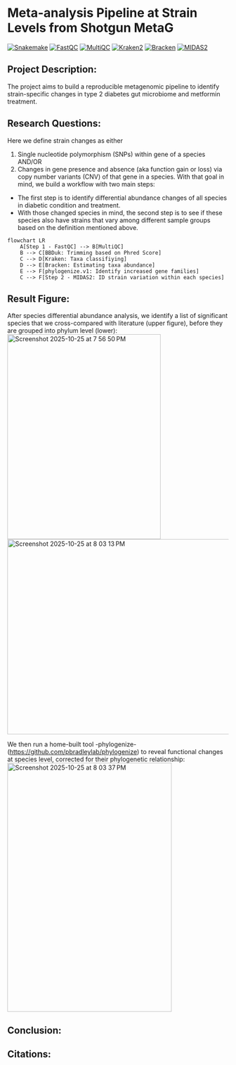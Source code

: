 # Meta-analysis Pipeline at Strain Levels from Shotgun MetaG 
[![Snakemake](https://img.shields.io/badge/workflow-Snakemake-3D9970?style=flat&logo=python&logoColor=white)](https://snakemake.github.io/)
[![FastQC](https://img.shields.io/badge/QC-FastQC-1E90FF?style=flat&logo=data:image/png;base64,iVBORw0KGgo=)](https://www.bioinformatics.babraham.ac.uk/projects/fastqc/)
[![MultiQC](https://img.shields.io/badge/QC-MultiQC-FF69B4?style=flat&logo=python&logoColor=white)](https://multiqc.info/)
[![Kraken2](https://img.shields.io/badge/classifier-Kraken2-8A2BE2?style=flat&logo=linux&logoColor=white)](https://ccb.jhu.edu/software/kraken2/)
[![Bracken](https://img.shields.io/badge/classifier-Bracken-FF4500?style=flat&logo=linux&logoColor=white)](https://ccb.jhu.edu/software/bracken/)
[![MIDAS2](https://img.shields.io/badge/metagenomics-MIDAS2-6A5ACD?style=flat&logo=github&logoColor=white)](https://github.com/czbiohub/MIDAS2)

## Project Description:
The project aims to build a reproducible metagenomic pipeline to identify strain-specific changes in type 2 diabetes gut microbiome and metformin treatment.

## Research Questions:
Here we define strain changes as either 
1) Single nucleotide polymorphism (SNPs) within gene of a species AND/OR
2) Changes in gene presence and absence (aka function gain or loss) via copy number variants (CNV) of that gene in a species.
With that goal in mind, we build a workflow with two main steps:
- The first step is to identify differential abundance changes of all species in diabetic condition and treatment.
- With those changed species in mind, the second step is to see if these species also have strains that vary among different sample groups based on the definition mentioned above.

```mermaid
flowchart LR
    A[Step 1 - FastQC] --> B[MultiQC]
    B --> C[BBDuk: Trimming based on Phred Score]
    C --> D[Kraken: Taxa classifiying]
    D --> E[Bracken: Estimating taxa abundance]
    E --> F[phylogenize.v1: Identify increased gene families]
    C --> F[Step 2 - MIDAS2: ID strain variation within each species]
```
## Result Figure:
After species differential abundance analysis, we identify a list of significant species that we cross-compared with literature (upper figure), before they are grouped into phylum level (lower):
<img width="349" height="466" alt="Screenshot 2025-10-25 at 7 56 50 PM" src="https://github.com/user-attachments/assets/b0f4683e-f21a-4d61-aed4-35ca912c3afa" />
<img width="614" height="444" alt="Screenshot 2025-10-25 at 8 03 13 PM" src="https://github.com/user-attachments/assets/1662cc1f-fe4f-4f68-ac0f-a0b1d1748f79" />

We then run a home-built tool -phylogenize- (https://github.com/pbradleylab/phylogenize) to reveal functional changes at species level, corrected for their phylogenetic relationship:
<img width="374" height="566" alt="Screenshot 2025-10-25 at 8 03 37 PM" src="https://github.com/user-attachments/assets/72b98d13-577b-436c-aadf-b1d3506606b6" />

## Conclusion:

## Citations:
